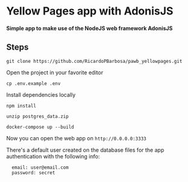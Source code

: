 # Yellow Pages app with AdonisJS

#### Simple app to make use of the NodeJS web framework AdonisJS

## Steps

`git clone https://github.com/RicardoPBarbosa/pawb_yellowpages.git`

Open the project in your favorite editor

`cp .env.example .env`

Install dependencies locally

`npm install`

`unzip postgres_data.zip`

`docker-compose up --build`

Now you can open the web app on `http://0.0.0.0:3333`

There's a default user created on the database files for the app authentication with the following info:

```
  email: user@email.com
  password: secret
```
